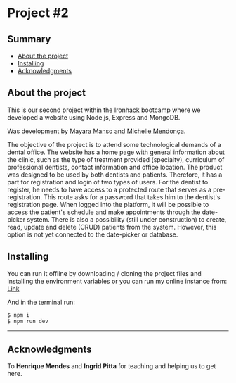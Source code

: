 # Project #2

## Summary 
- [About the project](#about)
- [Installing](#installing)
- [Acknowledgments](#acknowledgments)

## About the project
This is our second project within the Ironhack bootcamp where we developed a website using Node.js, Express and MongoDB.

Was development by [Mayara Manso](https://github.com/myrmanso) and [Michelle Mendonça](https://github.com/michaloumen).

The objective of the project is to attend some technological demands of a dental office.
The website has a home page with general information about the clinic, such as the type of treatment provided (specialty), curriculum of professional dentists, contact information and office location.
The product was designed to be used by both dentists and patients. Therefore, it has a part for registration and login of two types of users. For the dentist to register, he needs to have access to a protected route that serves as a pre-registration. This route asks for a password that takes him to the dentist's registration page. When logged into the platform, it will be possible to access the patient's schedule and make appointments through the date-picker system. There is also a possibility (still under construction) to create, read, update and delete (CRUD) patients from the system. However, this option is not yet connected to the date-picker or database.

## Installing
You can run it offline by downloading / cloning the project files and installing the environment variables or you can run my online instance from: [Link](https://github.com/myrmanso/projeto-crm-dentista.git)

And in the terminal run: 
```
$ npm i
$ npm run dev
```


----------------------------
## Acknowledgments 
To **Henrique Mendes** and **Ingrid Pitta** for teaching and helping us to get here.